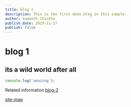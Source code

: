 ```yaml
---
title: blog 1
description: This is the first demo blog in this sample.
author: Sumanth Chintha
publish_date: 2019-11-27
publish: false
---
```


# blog 1

## its a wild world after all

```javascript
console.log('amazing');
```

Related information [blog-2](/home/blog/blog-2)

[site-map](/home/blog)
